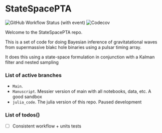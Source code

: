 # StateSpacePTA

![GitHub Workflow Status (with event)](https://img.shields.io/github/actions/workflow/status/tomkimpson/StateSpacePTA/run_test.yml)
![Codecov](https://img.shields.io/codecov/c/github/tomkimpson/StateSpacePTA)


Welcome to the StateSpacePTA repo.

This is a set of code for doing Bayesian inference of gravitatational waves from supermassive blakc hole binaries using a pulsar timing array.

It does this using a state-space formulation in conjunction with a Kalman filter and nested sampling



### List of active branches

* `Main`.
* `Manuscript`. Messier version of main with all notebooks, data, etc. A good sandbox
* `julia_code`. The julia version of this repo. Paused development

### List of todos()




- [ ] Consistent workflow + units tests






